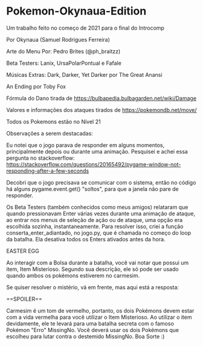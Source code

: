# Pokemon-Okynaua-Edition
Um trabalho feito no começo de 2021 para o final do Introcomp

Por Okynaua (Samuel Rodrigues Ferreira)

Arte do Menu Por: Pedro Brites (@ph_braitzz)

Beta Testers: Lanix, UrsaPolarPontual e Fafale


Músicas Extras:
Dark, Darker, Yet Darker por The Great Anansi

An Ending por Toby Fox


Fórmula do Dano tirada de https://bulbapedia.bulbagarden.net/wiki/Damage

Valores e informações dos ataques tirados de https://pokemondb.net/move/

Todos os Pokemons estão no Nível 21



Observações a serem destacadas:

Eu notei que o jogo parava de responder em alguns momentos, principalmente depois ou durante uma animação.
Pesquisei e achei essa pergunta no stackoverflow: https://stackoverflow.com/questions/20165492/pygame-window-not-responding-after-a-few-seconds

Decobri que o jogo precisava se comunicar com o sistema, então no código há alguns pygame.event.get() "soltos", para que a janela não pare de responder.

Os Beta Testers (também conhecidos como meus amigos) relataram que quando pressionavam Enter várias vezes durante uma animação de ataque, ao entrar nos menus de seleção de ação ou de ataque, uma opção era escolhida sozinha, instantaneamente.
Para resolver isso, criei a função conserta_enter_adiantado, no jogo.py, que é chamada no começo do loop da batalha. Ela desativa todos os Enters ativados antes da hora.



EASTER EGG

Ao interagir com a Bolsa durante a batalha, você vai notar que possui um item, Item Misterioso. Segundo sua descrição, ele só pode ser usado quando ambos os pokémons estiverem no carmesim.

Se quiser resolver o mistério, vá em frente, mas aqui está a resposta:





==SPOILER==

Carmesim é um tom de vermelho, portanto, os dois Pokémons devem estar com a vida vermelha para você utilizar o Item Misterioso.
Ao utilizar o item devidamente, ele te levará para uma batalha secreta com o famoso Pokémon "Erro" MissingNo.
Você deverá usar os dois Pokémons que escolheu para lutar contra o destemido MissingNo.
Boa Sorte :)
